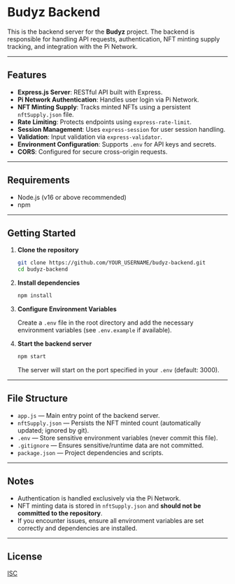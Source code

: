 # Budyz Backend

This is the backend server for the **Budyz** project. The backend is responsible for handling API requests, authentication, NFT minting supply tracking, and integration with the Pi Network.

---

## Features

- **Express.js Server**: RESTful API built with Express.
- **Pi Network Authentication**: Handles user login via Pi Network.
- **NFT Minting Supply**: Tracks minted NFTs using a persistent `nftSupply.json` file.
- **Rate Limiting**: Protects endpoints using `express-rate-limit`.
- **Session Management**: Uses `express-session` for user session handling.
- **Validation**: Input validation via `express-validator`.
- **Environment Configuration**: Supports `.env` for API keys and secrets.
- **CORS**: Configured for secure cross-origin requests.

---

## Requirements

- Node.js (v16 or above recommended)
- npm

---

## Getting Started

1. **Clone the repository**

   ```sh
   git clone https://github.com/YOUR_USERNAME/budyz-backend.git
   cd budyz-backend
   ```

2. **Install dependencies**

   ```sh
   npm install
   ```

3. **Configure Environment Variables**

   Create a `.env` file in the root directory and add the necessary environment variables (see `.env.example` if available).

4. **Start the backend server**

   ```sh
   npm start
   ```

   The server will start on the port specified in your `.env` (default: 3000).

---

## File Structure

- `app.js` — Main entry point of the backend server.
- `nftSupply.json` — Persists the NFT minted count (automatically updated; ignored by git).
- `.env` — Store sensitive environment variables (never commit this file).
- `.gitignore` — Ensures sensitive/runtime data are not committed.
- `package.json` — Project dependencies and scripts.

---

## Notes

- Authentication is handled exclusively via the Pi Network.
- NFT minting data is stored in `nftSupply.json` and **should not be committed to the repository**.
- If you encounter issues, ensure all environment variables are set correctly and dependencies are installed.

---

## License

[ISC](LICENSE)